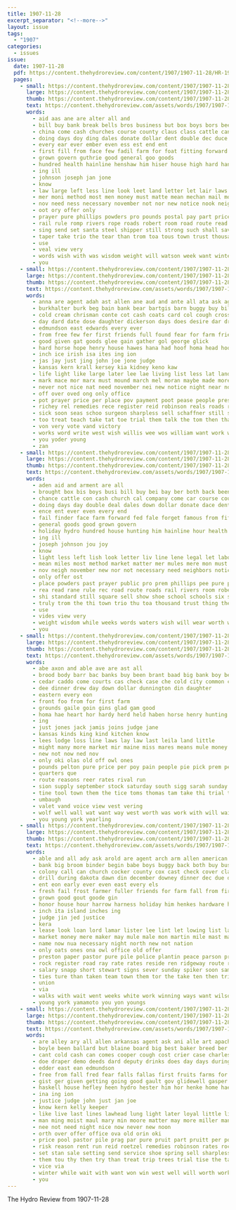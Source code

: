 ```yaml
---
title: 1907-11-28
excerpt_separator: "<!--more-->"
layout: issue
tags:
  - "1907"
categories:
  - issues
issue:
  date: 1907-11-28
  pdf: https://content.thehydroreview.com/content/1907/1907-11-28/HR-1907-11-28.pdf
  pages:
    - small: https://content.thehydroreview.com/content/1907/1907-11-28/small/HR-1907-11-28-01.jpg
      large: https://content.thehydroreview.com/content/1907/1907-11-28/large/HR-1907-11-28-01.jpg
      thumb: https://content.thehydroreview.com/content/1907/1907-11-28/thumbnails/HR-1907-11-28-01.jpg
      text: https://content.thehydroreview.com/assets/words/1907/1907-11-28/HR-1907-11-28-01.txt
      words:
        - aid aas ane are alter all and
        - bill buy bank break bells bros business but box boys bors been brought bettie back ber busi bus both
        - china come cash churches course county claus class cattle can cashier con call caddo church credit cad coins case company
        - doing days doy ding dales donate dollar dent double dec duce down day delay
        - every ear ever ember even ess est end ent
        - first fill from face few fadil farm for foat fitting forward fron finder furnish fruit fine famous
        - grown govern guthrie good general goo goods
        - hundred health hainline henshaw him hiser house high hard handl hearing had holiday hydro her hand has hed hour
        - ing ill
        - johnson joseph jan jone
        - know
        - law large left less line look leet land letter let lair laws lis life les little labor
        - mer moni method most men money must matte mean mechan mail mon matter male miles mat mens mules more made market might mone
        - nov need ness necessary november not nor new notice nook neighbors neigh
        - oot ory offer only
        - prayer pure phillips powders pro pounds postal pay part price pair public post pee past per place peden por
        - rail rule romp rivers rope roads robert room road route read
        - sing send set santa steel shipper still strong such shall savery sunshine springs shoe store supply second standard sow stand six sell schools sam sale star state sense school sweet
        - taper take trio the tear than trom toa tous town trust thousand truly tew them try trial
        - use
        - veal view very
        - words wish with was wisdom weight will watson week want winter wear wine while worth woods
        - you
    - small: https://content.thehydroreview.com/content/1907/1907-11-28/small/HR-1907-11-28-02.jpg
      large: https://content.thehydroreview.com/content/1907/1907-11-28/large/HR-1907-11-28-02.jpg
      thumb: https://content.thehydroreview.com/content/1907/1907-11-28/thumbnails/HR-1907-11-28-02.jpg
      text: https://content.thehydroreview.com/assets/words/1907/1907-11-28/HR-1907-11-28-02.txt
      words:
        - anna are agent adah ast allen ane aud and ante all ata ask ago apt
        - burkhalter burk beg bain bank bear bartgis barn buggy buy bill been bees but bugg brands better bryan back bradley butter best bowels
        - cold cream chrisman conte cot cash coats card col cough cross comes crawford clement creek choice church city corn can cad crier cunning come cos
        - day dard date dose daughter dickerson days does desire dar drag
        - edmundson east edwards every ever
        - from free few fer first friends full found fear for farm frieze forest friend frank fred
        - good given gat goods glee gain gather gol george glick
        - hard horse hope henry house hawes hana had hoof homa head hool hon has hart heal home him hydro henke hand
        - inch ice irish isa ites ing ion
        - jas jay just jing john joe jone judge
        - kansas kern krall kersey kia kidney keno kaw
        - life light like large later lee lae living list less lat landis laxa law long lung land lesson longer little lillie lowe last
        - mark mace mor marx must mound march mel moran maybe made more many mean much money miller merchant mil man mee mens
        - never not nice nat need november nei new notice night near now
        - off over oved ong only office
        - pot prayer price per place pov payment poot pease people present pace pray public patron pay pile pine press pain pure prag
        - richey rel remedies rece register reid robinson reals roads real richison rich ray route read
        - sick soon seas schoo surgeon sharpless sell schaffner still sweet sense sister sunday such seats sickles see store short school streets sept stetson son saw samuel special south sire sale sud selling state smith small swan suits standard
        - too treat teach take tat toe trial them talk the tom then than try thirsk town thurs tough thousand tucker
        - von very vote vand victory
        - works word write west wish willis wee wos william want work was wear well wind willie wife woodward week winter way will wei while with
        - you yoder young
        - zan
    - small: https://content.thehydroreview.com/content/1907/1907-11-28/small/HR-1907-11-28-03.jpg
      large: https://content.thehydroreview.com/content/1907/1907-11-28/large/HR-1907-11-28-03.jpg
      thumb: https://content.thehydroreview.com/content/1907/1907-11-28/thumbnails/HR-1907-11-28-03.jpg
      text: https://content.thehydroreview.com/assets/words/1907/1907-11-28/HR-1907-11-28-03.txt
      words:
        - aden aid and arment are all
        - brought box bis boys busi bill buy bei bay ber both back been business but better bank bors bells bus book
        - chance cattle con cash church cal company come car course county cashier carry china caddo call credit class claus can churches
        - doing days day double deal dales down dollar donate dace dent delay
        - ence ent ever even every end
        - fail finder face farm forward fed fale forget famous from fife fitting for few fine fill fruit furnish first
        - general goods good grown govern
        - holiday hydro hundred house hunting him hainline hour health her hard had hand henke han hise has hearing habit high
        - ing ill
        - joseph johnson jou joy
        - know
        - light less left lish look letter liv line lene legal let labor law large little laws land
        - mean miles most method market matter mer mules mere mon must much mea money mat men mail male mens mye made more
        - nov neigh november new nor not necessary need neighbors notice ness
        - only offer ost
        - place powders past prayer public pro prem phillips pee pure pair postal pay pen per post price pounds
        - rea read rane rule rec road route roads rail rivers room robert
        - shi standard still square sell show shoe school schools six set state seo steel stock store sow sweet santa sale second star stand sing such sam send shall strong shipper
        - truly trom the thi town trio thu toa thousand trust thing them try take tobi trial tory tous taper than
        - use
        - vides view very
        - weight wisdom while weeks words waters wish will wear worth weh winter want watson was week wait with woods
        - you
    - small: https://content.thehydroreview.com/content/1907/1907-11-28/small/HR-1907-11-28-04.jpg
      large: https://content.thehydroreview.com/content/1907/1907-11-28/large/HR-1907-11-28-04.jpg
      thumb: https://content.thehydroreview.com/content/1907/1907-11-28/thumbnails/HR-1907-11-28-04.jpg
      text: https://content.thehydroreview.com/assets/words/1907/1907-11-28/HR-1907-11-28-04.txt
      words:
        - abe axon and able ave are ast all
        - brood body barr bac banks buy been brant baad big bank boy bee
        - cedar caddo come courts cas check case che cold city common can court church clark
        - dee dinner drew day down dollar dunnington din daughter
        - eastern every eon
        - front foo from for first farm
        - grounds gaile goin gins glad gam good
        - homa hae heart hor hardy herd held haben horse henry hunting hater hundred hence haye her hardware hydro has head habit
        - ing
        - just jones jack jamis joins judge jane
        - kansas kinds king kind kitchen know
        - lees lodge loss line laws lay law last leila land little
        - might many more market mir maine miss mares means mule money men mules matter mexico
        - new not now ned nov
        - only oki olas old off owl ones
        - pounds pelton pure price per poy pain people pie pick prem pela pleasure prairie panic
        - quarters que
        - route reasons reer rates rival run
        - sion supply september stock saturday south sigg sarah sunday sale stam story see soon star still steel stan stevens street
        - tine tool town them the tice toms thomas tam take thi trial then tae
        - umbaugh
        - valet vand voice view vest vering
        - wolf well wall wat want way west worth was work with will wait welsh wood
        - you young york yearling
    - small: https://content.thehydroreview.com/content/1907/1907-11-28/small/HR-1907-11-28-05.jpg
      large: https://content.thehydroreview.com/content/1907/1907-11-28/large/HR-1907-11-28-05.jpg
      thumb: https://content.thehydroreview.com/content/1907/1907-11-28/thumbnails/HR-1907-11-28-05.jpg
      text: https://content.thehydroreview.com/assets/words/1907/1907-11-28/HR-1907-11-28-05.txt
      words:
        - able and all ady ask arold are agent arch arm allen american aus ari
        - bank big broom binder begin babe boys buggy back both buy business box best but brooms been ber boun
        - colony call can church cocker county cox cast check cover class carly clinton corp calendar corner cotton churches confidential come cop christ che course city coats case corn care
        - drill during dakota dawn din december downey dinner dec due drew days dee day demand
        - ent eon early ever even east every els
        - fresh fail frost farmer fuller friends for farm fall from first free
        - grown good gout goode gin
        - honor house hour harrow harness holiday him henkes hardware hold hall herford has hol homes her hunt hunting honig home hydro horton henke
        - inch ita island inches ing
        - judge jin jed justice
        - kera
        - lease look loan lord lamar lister lee lint let lowing list late left last low life
        - market money mere maker may mule male mon martin mile mast mark man milch missouri music moons main men mare more many mens made miss mirth mews monday mor matters manners milk mcpheters master miles melody
        - name now nua necessary night north new not nation
        - only oats ones ona owl office old offer
        - preston paper pastor pure pile police plantin peace parson price private past part plant pase partridge place people pay pope present puth per
        - rock register road ray rate rates reside ren ridgeway route red rent run room roll rains river rear renew rey rest rise riding rinearson
        - salary snapp short stewart signs sever sunday spiker soon sample season silver she suit second sale see seats suits sal shape stock steel sery sell share sides service side save speaker supply student school still seer states square special saa sam state street samples single subject store set solon son swartzendruber simmons stockton shanks
        - ties ture than taken team town them tor the take ten then trip thurs top
        - union
        - via
        - walks with wait went weeks white work winning ways want wilson winter wise wife west weber wagon weston wheat was ware wood wile will weather woods
        - young york yamamoto you yon youngs
    - small: https://content.thehydroreview.com/content/1907/1907-11-28/small/HR-1907-11-28-06.jpg
      large: https://content.thehydroreview.com/content/1907/1907-11-28/large/HR-1907-11-28-06.jpg
      thumb: https://content.thehydroreview.com/content/1907/1907-11-28/thumbnails/HR-1907-11-28-06.jpg
      text: https://content.thehydroreview.com/assets/words/1907/1907-11-28/HR-1907-11-28-06.txt
      words:
        - are alley ary all allen arkansas agent ask ani alle art apache and
        - boyle been ballard but blaine board big best baker breed ber buy bowling bradley bank beat bator better buma birden bryan baptist
        - cant cold cash can comes cooper cough cost crier case charles clerk con church cam cream col chica crean city court county candies card company choice
        - doe draper demo deeds dard deputy drinks does day days during
        - edder east ean edmundson
        - free from fall fred fear falls fallas first fruits farms for fron favorite farm
        - gist ger given getting going good gault gov glidewell gasper
        - haskell house hefley heen hydro hester him hor henke home hae hands has helps heres
        - ina ing ion
        - justice judge john just jan joe
        - know kern kelly keeper
        - like live last lines lawhead lung light later loyal little life living law less leech land
        - man ming moist maul mary min moore matter may more miller many made mitchell mair might
        - nee not need night nice now never new noon
        - orth over offer office ova old orin oki
        - price pool pastor pile prag par pure pruit part pruitt per poor pay pain plain proper
        - risk reason rent run reid roetzel remedies robinson rates rock regis real rey
        - set stan sale setting send service shoe spring sell sharpless stuff short selling standard snow street sible save surgeon state start such shade sic saving special sher skaggs
        - them tou thy then try than treat trip trees trial tise the take ting tonic town
        - vice via
        - winter while wait with want won win west well will worth work worm words
        - you
---
```


The Hydro Review from 1907-11-28

<!--more-->

